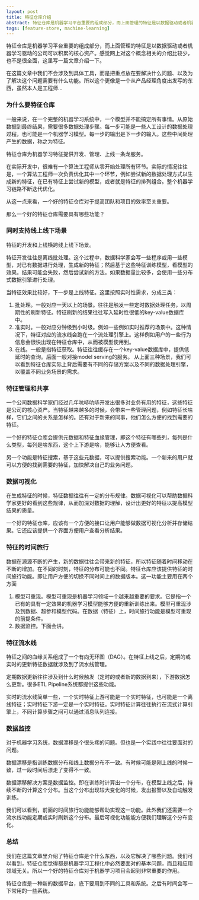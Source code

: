 ```yaml
---
layout: post
title: 特征仓库介绍
abstract: 特征仓库是机器学习平台重要的组成部分，而上面管理的特征是以数据驱动或者机器学习驱动的公司可以积累的核心资产。感觉网上对这个概念相关的介绍比较少，也不是很全面，这里写一篇文章介绍一下。
tags: [feature-store, machine-learning]
---
```


特征仓库是机器学习平台重要的组成部分，而上面管理的特征是以数据驱动或者机器学习驱动的公司可以积累的核心资产。感觉网上对这个概念相关的介绍比较少，也不是很全面，这里写一篇文章介绍一下。

在这篇文章中我们不会涉及到具体工具，而是把重点放在要解决什么问题、以及为了解决这个问题需要有什么功能。所以这个更像是一个从产品经理角度出发写的东西，虽然本人是工程师...

### 为什么要特征仓库

一般来说，在一个完整的机器学习系统中，一个模型并不能搞定所有事情。从原始数据到最终结果，需要很多数据处理步骤。每一步可能是一些人工设计的数据处理过程，也可能是一个机器学习模型。每一步的输出是下一步的输入。这些中间处理产生的数据，称之为特征。

特征仓库为机器学习特征提供开发、管理、上线一条龙服务。

在实际开发中，很难有一个算法工程师从零开始处理所有环节。实际的情况往往是，一个算法工程师一次负责优化其中一个环节，例如尝试新的数据处理方式以生成新的特征，在已有特征上尝试新的模型，或者就是特征的排列组合。整个机器学习链路不断迭代优化。

从这一点来看，一个好的特征仓库对于提高团队和项目的效率至关重要。

那么一个好的特征仓库需要具有哪些功能？

### 同时支持线上线下场景

特征的开发和上线横跨线上线下场景。

特征开发往往是离线批处理。这个过程中，数据科学家会写一些程序或用一些模型，对已有数据进行处理，生成新的特征；然后基于这些特征训练模型，看模型的效果。结果可能会失败，然后尝试新的方法。如果数据量比较多，会使用一些分布式数据引擎进行处理。

当特征效果比较好，下一步是上线特征。这里按照实时性需求，分成三类：

1. 批处理。一般对应一天以上的场景。往往是触发一些定时数据处理任务，以周期性的刷新特征。特征刷新的结果往往写入延时性很低的key-value数据库中。
2. 准实时。一般对应分钟级到小时级。例如一些例如实时推荐的场景中。这种情况下，特征对应的流水线会跑在一个流处理引擎上。这样例如用户的一些行为信息会很快出现在特征仓库中，从而被模型使用到。
3. 在线。一般是指特征获取。特征往往缓存在一个key-value数据库中，提供低延时的查询。后面一般对接model serving的服务。
从上面三种场景，我们可以看到特征仓库实际上背后需要有不同的存储方案以及不同的数据处理引擎，以覆盖不同业务场景的需求。

### 特征管理和共享

一个公司数据科学家们经过几年吭哧吭哧开发出很多对业务有用的特征，这些特征是公司的核心资产。当特征越来越多的时候，会带来一些管理问题，例如特征长啥样，它们之间的关系是怎样的。还有对于新来的同事，他们怎么方便的找到需要的特征。

一个好的特征仓库会提供元数据和特征血缘管理，即这个特征有哪些列，每列是什么类型，每列是啥东西，这个上下游是啥，能够让人方便查看。

另一个功能是特征搜索，基于这些元数据，可以提供搜索功能。一个新来的用户就可以方便的找到需要的特征，加快解决自己的业务问题。

### 数据可视化

在生成特征的时候，特征数据往往有一定的分布规律。数据可视化可以帮助数据科学家更好的看到这些规律，从而加深对数据的理解，设计出更好的特征以提高模型结果的质量。

一个好的特征仓库，应该有一个方便的接口让用户能够做数据可视化分析并存储结果。它还应该提供一个界面方便用户查看分析结果。

### 特征的时间旅行

数据在源源不断的产生，新的数据往往会带来新的特征，所以特征随着时间移动在不断的增加。在不同的时刻，特征的分布可能也不同。特征仓库应该提供特征的时间旅行功能。即让用户方便的切换不同时间上的数据版本。这一功能主要用在两个方面

1. 模型可重现。模型可重现是机器学习领域一个越来越重要的要求。它是指一个已有的具有一定效果的机器学习模型能够方便的重新训练出来。模型可重现涉及到数据、超参和模型代码。在数据（特征）上，时间旅行功能是模型可重现的前提条件。
2. 数据监控。下面会讲。

### 特征流水线

特征之间的血缘关系组成了一个有向无环图（DAG）。在特征上线之后，定期的或实时的更新特征数据就涉及到了流水线管理。

定期数据更新往往涉及到什么时候触发（定时的或者新的数据到来），下游数据怎么更新。很多ETL Pipeline系统都提供这些功能。

实时的流水线简单一些，一个实时特征上游可能是一个实时特征，也可能是一个离线特征；实时特征下游一定是一个实时特征。实时特征计算往往执行在流式计算引擎上，不同计算步骤之间可以通过消息队列连接。

### 数据监控

对于机器学习系统，数据漂移是个很头疼的问题。但也是一个实践中往往要面对的问题。

数据漂移是指训练数据分布和线上数据分布不一致。有时候可能是刚上线的时候一致，过一段时间后漂走了变得不一致。

数据漂移解决方案是数据监控。即在训练时计算出一个分布，在模型上线之后，持续不断的计算这个分布。当这个分布出现较大变化的时候，发出报警以及自动触发训练。

我们可以看到，前面的时间旅行功能能够帮助实现这一功能。此外我们还需要一个流水线功能定期或实时刷新这个分布。最后可视化功能能方便我们理解这个分布变化。

### 总结

我们在这篇文章里介绍了特征仓库是个什么东西，以及它解决了哪些问题。我们可以看到，特征仓库觉得都是机器学习工程化中必然要面对的基本问题，而且和应用领域无关。所以一个好的特征仓库对于机器学习项目会起到非常重要的作用。

特征仓库是一种新的数据平台，底下要用到不同的工具和系统。之后有时间会写一下常用的一些系统。

